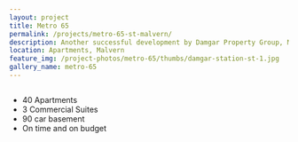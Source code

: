 ```yaml
---
layout: project
title: Metro 65
permalink: /projects/metro-65-st-malvern/
description: Another successful development by Damgar Property Group, Melbourne.
location: Apartments, Malvern
feature_img: /project-photos/metro-65/thumbs/damgar-station-st-1.jpg
gallery_name: metro-65
---
```


<div class="row project-detail-content">
  <div class="small-11 medium-10 medium-offset-1 columns">
    <div class="row">
      <div class="medium-5 columns">
        <div class="column">
          <ul class="project-detail-key-points">
            <li>40 Apartments</li>
            <li>3 Commercial Suites</li>
            <li>90 car basement</li>
            <li>On time and on budget</li>
          </ul>
        </div>
      </div>
      <!-- <div class="medium-5 columns float-left">
        <div class="column">
          <p>TODO Damgar Property Group is at the forefront of small to medium residential and commercial property development in inner Melbourne. We are a boutique developer which means that all of our developments have our complete focus from beginning to end.</p>
          <p>During our 30 years in the Property Development business we have carefully fostered strong relationships with key industry partners including Architects, Engineers and Planning Consultants.</p>
        </div>
      </div> -->
    </div>
  </div>
</div>
